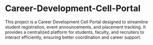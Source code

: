 # Career-Development-Cell-Portal
This project is a Career Development Cell Portal designed to streamline student registration, event announcements, and placement tracking. It provides a centralized platform for students, faculty, and recruiters to interact efficiently, ensuring better coordination and career support.
